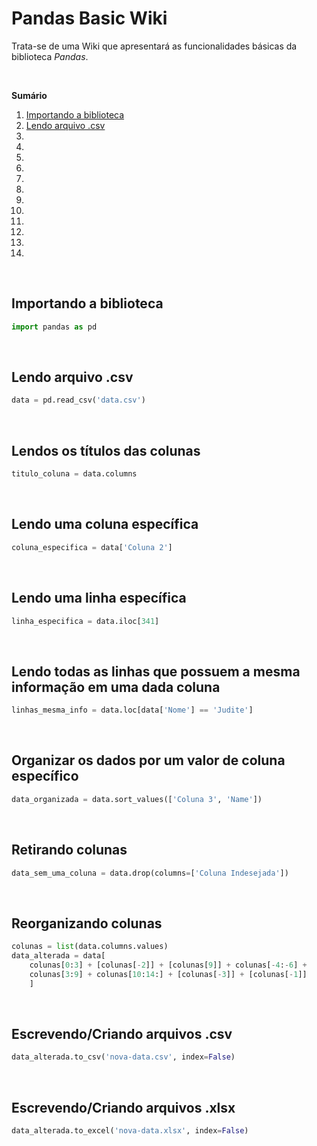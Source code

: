 # Pandas Basic Wiki

Trata-se de uma Wiki que apresentará as funcionalidades básicas da biblioteca *Pandas*.

<br>

**Sumário**
1. [Importando a biblioteca](#importando-a-biblioteca)
1. [Lendo arquivo .csv](#lendo-arquivo-.csv)
1. [](#)
1. [](#)
1. [](#)
1. [](#)
1. [](#)
1. [](#)
1. [](#)
1. [](#)
1. [](#)
1. [](#)
1. [](#)
1. [](#)

<br>

## Importando a biblioteca

```py
import pandas as pd
```
<br>

## Lendo arquivo .csv

```py
data = pd.read_csv('data.csv')
```

<br>

## Lendos os títulos das colunas

```py
titulo_coluna = data.columns
```

<br>

## Lendo uma coluna específica

```py
coluna_especifica = data['Coluna 2']
```

<br>

## Lendo uma linha específica

```py
linha_especifica = data.iloc[341]
```

<br>

## Lendo todas as linhas que possuem a mesma informação em uma dada coluna

```py
linhas_mesma_info = data.loc[data['Nome'] == 'Judite']
```

<br>

## Organizar os dados por um valor de coluna específico

```py
data_organizada = data.sort_values(['Coluna 3', 'Name'])
```

<br>

## Retirando colunas

```py
data_sem_uma_coluna = data.drop(columns=['Coluna Indesejada'])
```

<br>

## Reorganizando colunas

```py
colunas = list(data.columns.values)
data_alterada = data[
    colunas[0:3] + [colunas[-2]] + [colunas[9]] + colunas[-4:-6] +
    colunas[3:9] + colunas[10:14:] + [colunas[-3]] + [colunas[-1]]
    ]
```

<br>

## Escrevendo/Criando arquivos .csv

```py
data_alterada.to_csv('nova-data.csv', index=False)
```

<br>

## Escrevendo/Criando arquivos .xlsx

```py
data_alterada.to_excel('nova-data.xlsx', index=False)
```

<br>
